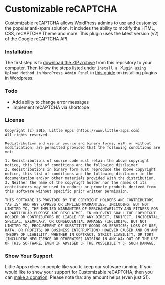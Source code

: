 Customizable reCAPTCHA
====================

Customizable reCAPTCHA allows WordPress admins to use and customize the popular anti-spam solution. It includes the ability to modify the HTML, CSS, reCAPTCHA Theme and more. This plugin uses the latest version (v2) of the Google reCAPTCHA API.

### Installation ###
The first step is to [download the ZIP archive](https://github.com/little-apps/customizable-recaptcha/archive/master.zip) from this repository to your computer. Then follow the steps listed under ``Install a Plugin using Upload Method in WordPress Admin Panel`` in [this guide](http://www.wpbeginner.com/beginners-guide/step-by-step-guide-to-install-a-wordpress-plugin-for-beginners/) on installing plugins in Wordpress.
	
### Todo ###
 - Add ability to change error messages
 - Implement reCAPTCHA via shortcode 

### License ###

    Copyright (c) 2015, Little Apps (https://www.little-apps.com)  
    All rights reserved.
    
    Redistribution and use in source and binary forms, with or without modification, are permitted provided that the following conditions are met:
    
    1. Redistributions of source code must retain the above copyright notice, this list of conditions and the following disclaimer.
    2. Redistributions in binary form must reproduce the above copyright notice, this list of conditions and the following disclaimer in the documentation and/or other materials provided with the distribution.
    3. Neither the name of the copyright holder nor the names of its contributors may be used to endorse or promote products derived from this software without specific prior written permission.
    
    THIS SOFTWARE IS PROVIDED BY THE COPYRIGHT HOLDERS AND CONTRIBUTORS "AS IS" AND ANY EXPRESS OR IMPLIED WARRANTIES, INCLUDING, BUT NOT LIMITED TO, THE IMPLIED WARRANTIES OF MERCHANTABILITY AND FITNESS FOR A PARTICULAR PURPOSE ARE DISCLAIMED. IN NO EVENT SHALL THE COPYRIGHT HOLDER OR CONTRIBUTORS BE LIABLE FOR ANY DIRECT, INDIRECT, INCIDENTAL, SPECIAL, EXEMPLARY, OR CONSEQUENTIAL DAMAGES (INCLUDING, BUT NOT LIMITED TO, PROCUREMENT OF SUBSTITUTE GOODS OR SERVICES; LOSS OF USE, DATA, OR PROFITS; OR BUSINESS INTERRUPTION) HOWEVER CAUSED AND ON ANY THEORY OF LIABILITY, WHETHER IN CONTRACT, STRICT LIABILITY, OR TORT (INCLUDING NEGLIGENCE OR OTHERWISE) ARISING IN ANY WAY OUT OF THE USE OF THIS SOFTWARE, EVEN IF ADVISED OF THE POSSIBILITY OF SUCH DAMAGE.

### Show Your Support ###

Little Apps relies on people like you to keep our software running. If you would like to show your support for Customizable reCAPTCHA, then you can [make a donation](http://www.little-apps.com/?donate). Please note that any amount helps (even just $1).

